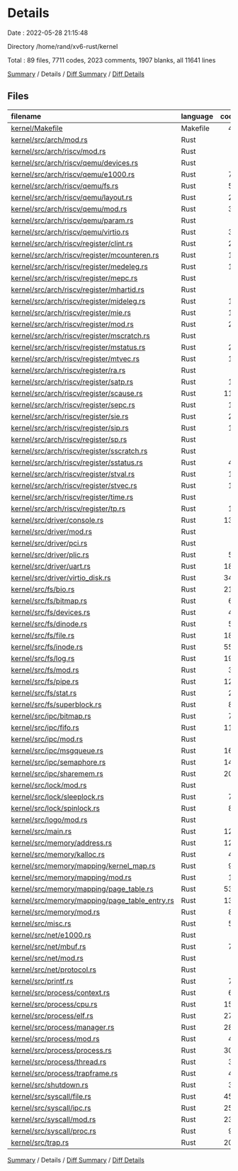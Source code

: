 # Details

Date : 2022-05-28 21:15:48

Directory /home/rand/xv6-rust/kernel

Total : 89 files,  7711 codes, 2023 comments, 1907 blanks, all 11641 lines

[Summary](results.md) / Details / [Diff Summary](diff.md) / [Diff Details](diff-details.md)

## Files
| filename | language | code | comment | blank | total |
| :--- | :--- | ---: | ---: | ---: | ---: |
| [kernel/Makefile](/kernel/Makefile) | Makefile | 45 | 8 | 22 | 75 |
| [kernel/src/arch/mod.rs](/kernel/src/arch/mod.rs) | Rust | 1 | 1 | 0 | 2 |
| [kernel/src/arch/riscv/mod.rs](/kernel/src/arch/riscv/mod.rs) | Rust | 4 | 0 | 1 | 5 |
| [kernel/src/arch/riscv/qemu/devices.rs](/kernel/src/arch/riscv/qemu/devices.rs) | Rust | 1 | 0 | 0 | 1 |
| [kernel/src/arch/riscv/qemu/e1000.rs](/kernel/src/arch/riscv/qemu/e1000.rs) | Rust | 79 | 8 | 9 | 96 |
| [kernel/src/arch/riscv/qemu/fs.rs](/kernel/src/arch/riscv/qemu/fs.rs) | Rust | 55 | 14 | 15 | 84 |
| [kernel/src/arch/riscv/qemu/layout.rs](/kernel/src/arch/riscv/qemu/layout.rs) | Rust | 24 | 42 | 24 | 90 |
| [kernel/src/arch/riscv/qemu/mod.rs](/kernel/src/arch/riscv/qemu/mod.rs) | Rust | 35 | 0 | 9 | 44 |
| [kernel/src/arch/riscv/qemu/param.rs](/kernel/src/arch/riscv/qemu/param.rs) | Rust | 7 | 2 | 3 | 12 |
| [kernel/src/arch/riscv/qemu/virtio.rs](/kernel/src/arch/riscv/qemu/virtio.rs) | Rust | 33 | 17 | 7 | 57 |
| [kernel/src/arch/riscv/register/clint.rs](/kernel/src/arch/riscv/register/clint.rs) | Rust | 20 | 1 | 10 | 31 |
| [kernel/src/arch/riscv/register/mcounteren.rs](/kernel/src/arch/riscv/register/mcounteren.rs) | Rust | 10 | 1 | 1 | 12 |
| [kernel/src/arch/riscv/register/medeleg.rs](/kernel/src/arch/riscv/register/medeleg.rs) | Rust | 10 | 0 | 1 | 11 |
| [kernel/src/arch/riscv/register/mepc.rs](/kernel/src/arch/riscv/register/mepc.rs) | Rust | 4 | 3 | 0 | 7 |
| [kernel/src/arch/riscv/register/mhartid.rs](/kernel/src/arch/riscv/register/mhartid.rs) | Rust | 6 | 1 | 0 | 7 |
| [kernel/src/arch/riscv/register/mideleg.rs](/kernel/src/arch/riscv/register/mideleg.rs) | Rust | 10 | 0 | 1 | 11 |
| [kernel/src/arch/riscv/register/mie.rs](/kernel/src/arch/riscv/register/mie.rs) | Rust | 15 | 1 | 2 | 18 |
| [kernel/src/arch/riscv/register/mod.rs](/kernel/src/arch/riscv/register/mod.rs) | Rust | 29 | 1 | 2 | 32 |
| [kernel/src/arch/riscv/register/mscratch.rs](/kernel/src/arch/riscv/register/mscratch.rs) | Rust | 4 | 0 | 0 | 4 |
| [kernel/src/arch/riscv/register/mstatus.rs](/kernel/src/arch/riscv/register/mstatus.rs) | Rust | 27 | 4 | 8 | 39 |
| [kernel/src/arch/riscv/register/mtvec.rs](/kernel/src/arch/riscv/register/mtvec.rs) | Rust | 10 | 1 | 1 | 12 |
| [kernel/src/arch/riscv/register/ra.rs](/kernel/src/arch/riscv/register/ra.rs) | Rust | 6 | 0 | 0 | 6 |
| [kernel/src/arch/riscv/register/satp.rs](/kernel/src/arch/riscv/register/satp.rs) | Rust | 10 | 4 | 2 | 16 |
| [kernel/src/arch/riscv/register/scause.rs](/kernel/src/arch/riscv/register/scause.rs) | Rust | 111 | 11 | 21 | 143 |
| [kernel/src/arch/riscv/register/sepc.rs](/kernel/src/arch/riscv/register/sepc.rs) | Rust | 10 | 3 | 1 | 14 |
| [kernel/src/arch/riscv/register/sie.rs](/kernel/src/arch/riscv/register/sie.rs) | Rust | 20 | 3 | 3 | 26 |
| [kernel/src/arch/riscv/register/sip.rs](/kernel/src/arch/riscv/register/sip.rs) | Rust | 16 | 1 | 4 | 21 |
| [kernel/src/arch/riscv/register/sp.rs](/kernel/src/arch/riscv/register/sp.rs) | Rust | 6 | 0 | 0 | 6 |
| [kernel/src/arch/riscv/register/sscratch.rs](/kernel/src/arch/riscv/register/sscratch.rs) | Rust | 4 | 1 | 1 | 6 |
| [kernel/src/arch/riscv/register/sstatus.rs](/kernel/src/arch/riscv/register/sstatus.rs) | Rust | 46 | 11 | 12 | 69 |
| [kernel/src/arch/riscv/register/stval.rs](/kernel/src/arch/riscv/register/stval.rs) | Rust | 10 | 1 | 1 | 12 |
| [kernel/src/arch/riscv/register/stvec.rs](/kernel/src/arch/riscv/register/stvec.rs) | Rust | 10 | 2 | 1 | 13 |
| [kernel/src/arch/riscv/register/time.rs](/kernel/src/arch/riscv/register/time.rs) | Rust | 6 | 1 | 0 | 7 |
| [kernel/src/arch/riscv/register/tp.rs](/kernel/src/arch/riscv/register/tp.rs) | Rust | 10 | 2 | 1 | 13 |
| [kernel/src/driver/console.rs](/kernel/src/driver/console.rs) | Rust | 138 | 33 | 28 | 199 |
| [kernel/src/driver/mod.rs](/kernel/src/driver/mod.rs) | Rust | 5 | 0 | 2 | 7 |
| [kernel/src/driver/pci.rs](/kernel/src/driver/pci.rs) | Rust | 0 | 43 | 12 | 55 |
| [kernel/src/driver/plic.rs](/kernel/src/driver/plic.rs) | Rust | 58 | 5 | 17 | 80 |
| [kernel/src/driver/uart.rs](/kernel/src/driver/uart.rs) | Rust | 184 | 48 | 46 | 278 |
| [kernel/src/driver/virtio_disk.rs](/kernel/src/driver/virtio_disk.rs) | Rust | 348 | 49 | 63 | 460 |
| [kernel/src/fs/bio.rs](/kernel/src/fs/bio.rs) | Rust | 219 | 38 | 37 | 294 |
| [kernel/src/fs/bitmap.rs](/kernel/src/fs/bitmap.rs) | Rust | 62 | 12 | 12 | 86 |
| [kernel/src/fs/devices.rs](/kernel/src/fs/devices.rs) | Rust | 40 | 1 | 9 | 50 |
| [kernel/src/fs/dinode.rs](/kernel/src/fs/dinode.rs) | Rust | 55 | 1 | 7 | 63 |
| [kernel/src/fs/file.rs](/kernel/src/fs/file.rs) | Rust | 186 | 35 | 44 | 265 |
| [kernel/src/fs/inode.rs](/kernel/src/fs/inode.rs) | Rust | 552 | 110 | 71 | 733 |
| [kernel/src/fs/log.rs](/kernel/src/fs/log.rs) | Rust | 197 | 29 | 22 | 248 |
| [kernel/src/fs/mod.rs](/kernel/src/fs/mod.rs) | Rust | 39 | 7 | 10 | 56 |
| [kernel/src/fs/pipe.rs](/kernel/src/fs/pipe.rs) | Rust | 129 | 65 | 42 | 236 |
| [kernel/src/fs/stat.rs](/kernel/src/fs/stat.rs) | Rust | 20 | 0 | 3 | 23 |
| [kernel/src/fs/superblock.rs](/kernel/src/fs/superblock.rs) | Rust | 89 | 19 | 20 | 128 |
| [kernel/src/ipc/bitmap.rs](/kernel/src/ipc/bitmap.rs) | Rust | 70 | 0 | 29 | 99 |
| [kernel/src/ipc/fifo.rs](/kernel/src/ipc/fifo.rs) | Rust | 112 | 21 | 44 | 177 |
| [kernel/src/ipc/mod.rs](/kernel/src/ipc/mod.rs) | Rust | 5 | 0 | 0 | 5 |
| [kernel/src/ipc/msgqueue.rs](/kernel/src/ipc/msgqueue.rs) | Rust | 166 | 4 | 60 | 230 |
| [kernel/src/ipc/semaphore.rs](/kernel/src/ipc/semaphore.rs) | Rust | 144 | 38 | 24 | 206 |
| [kernel/src/ipc/sharemem.rs](/kernel/src/ipc/sharemem.rs) | Rust | 209 | 7 | 52 | 268 |
| [kernel/src/lock/mod.rs](/kernel/src/lock/mod.rs) | Rust | 2 | 0 | 0 | 2 |
| [kernel/src/lock/sleeplock.rs](/kernel/src/lock/sleeplock.rs) | Rust | 75 | 7 | 16 | 98 |
| [kernel/src/lock/spinlock.rs](/kernel/src/lock/spinlock.rs) | Rust | 84 | 7 | 28 | 119 |
| [kernel/src/logo/mod.rs](/kernel/src/logo/mod.rs) | Rust | 1 | 0 | 1 | 2 |
| [kernel/src/main.rs](/kernel/src/main.rs) | Rust | 120 | 25 | 34 | 179 |
| [kernel/src/memory/address.rs](/kernel/src/memory/address.rs) | Rust | 122 | 2 | 42 | 166 |
| [kernel/src/memory/kalloc.rs](/kernel/src/memory/kalloc.rs) | Rust | 46 | 2 | 13 | 61 |
| [kernel/src/memory/mapping/kernel_map.rs](/kernel/src/memory/mapping/kernel_map.rs) | Rust | 92 | 17 | 19 | 128 |
| [kernel/src/memory/mapping/mod.rs](/kernel/src/memory/mapping/mod.rs) | Rust | 13 | 0 | 5 | 18 |
| [kernel/src/memory/mapping/page_table.rs](/kernel/src/memory/mapping/page_table.rs) | Rust | 535 | 130 | 95 | 760 |
| [kernel/src/memory/mapping/page_table_entry.rs](/kernel/src/memory/mapping/page_table_entry.rs) | Rust | 132 | 8 | 38 | 178 |
| [kernel/src/memory/mod.rs](/kernel/src/memory/mod.rs) | Rust | 80 | 8 | 14 | 102 |
| [kernel/src/misc.rs](/kernel/src/misc.rs) | Rust | 51 | 3 | 7 | 61 |
| [kernel/src/net/e1000.rs](/kernel/src/net/e1000.rs) | Rust | 0 | 194 | 43 | 237 |
| [kernel/src/net/mbuf.rs](/kernel/src/net/mbuf.rs) | Rust | 77 | 8 | 19 | 104 |
| [kernel/src/net/mod.rs](/kernel/src/net/mod.rs) | Rust | 3 | 0 | 0 | 3 |
| [kernel/src/net/protocol.rs](/kernel/src/net/protocol.rs) | Rust | 0 | 315 | 67 | 382 |
| [kernel/src/printf.rs](/kernel/src/printf.rs) | Rust | 79 | 6 | 10 | 95 |
| [kernel/src/process/context.rs](/kernel/src/process/context.rs) | Rust | 63 | 2 | 7 | 72 |
| [kernel/src/process/cpu.rs](/kernel/src/process/cpu.rs) | Rust | 152 | 50 | 39 | 241 |
| [kernel/src/process/elf.rs](/kernel/src/process/elf.rs) | Rust | 270 | 38 | 49 | 357 |
| [kernel/src/process/manager.rs](/kernel/src/process/manager.rs) | Rust | 284 | 116 | 76 | 476 |
| [kernel/src/process/mod.rs](/kernel/src/process/mod.rs) | Rust | 42 | 37 | 24 | 103 |
| [kernel/src/process/process.rs](/kernel/src/process/process.rs) | Rust | 303 | 161 | 134 | 598 |
| [kernel/src/process/thread.rs](/kernel/src/process/thread.rs) | Rust | 32 | 14 | 22 | 68 |
| [kernel/src/process/trapframe.rs](/kernel/src/process/trapframe.rs) | Rust | 44 | 13 | 5 | 62 |
| [kernel/src/shutdown.rs](/kernel/src/shutdown.rs) | Rust | 38 | 3 | 12 | 53 |
| [kernel/src/syscall/file.rs](/kernel/src/syscall/file.rs) | Rust | 458 | 33 | 65 | 556 |
| [kernel/src/syscall/ipc.rs](/kernel/src/syscall/ipc.rs) | Rust | 255 | 26 | 60 | 341 |
| [kernel/src/syscall/mod.rs](/kernel/src/syscall/mod.rs) | Rust | 232 | 7 | 45 | 284 |
| [kernel/src/syscall/proc.rs](/kernel/src/syscall/proc.rs) | Rust | 99 | 3 | 34 | 136 |
| [kernel/src/trap.rs](/kernel/src/trap.rs) | Rust | 206 | 78 | 67 | 351 |

[Summary](results.md) / Details / [Diff Summary](diff.md) / [Diff Details](diff-details.md)